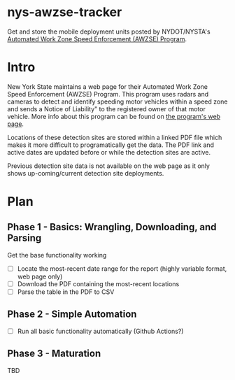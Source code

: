 # nys-awzse-tracker
Get and store the mobile deployment units posted by NYDOT/NYSTA's [Automated Work Zone Speed Enforcement (AWZSE) Program](https://www.ny.gov/work-zone-safety-awareness/automated-work-zone-speed-enforcement-program).

# Intro
New York State maintains a web page for their Automated Work Zone Speed Enforcement (AWZSE) Program.
This program uses radars and cameras to detect and identify speeding motor vehicles within a speed zone and sends a Notice of Liability" to the registered owner of that motor vehicle. More info about this program can be found on [the program's web page](https://www.ny.gov/work-zone-safety-awareness/automated-work-zone-speed-enforcement-program).

Locations of these detection sites are stored within a linked PDF file which makes it more difficult to programatically get the data. The PDF link and active dates are updated before or while the detection sites are active.

Previous detection site data is not available on the web page as it only shows up-coming/current detection site deployments.

# Plan
## Phase 1 - Basics: Wrangling, Downloading, and Parsing
Get the base functionality working
- [ ] Locate the most-recent date range for the report (highly variable format, web page only)
- [ ] Download the PDF containing the most-recent locations
- [ ] Parse the table in the PDF to CSV
## Phase 2 - Simple Automation
- [ ] Run all basic functionality automatically (Github Actions?)
## Phase 3 - Maturation
TBD

